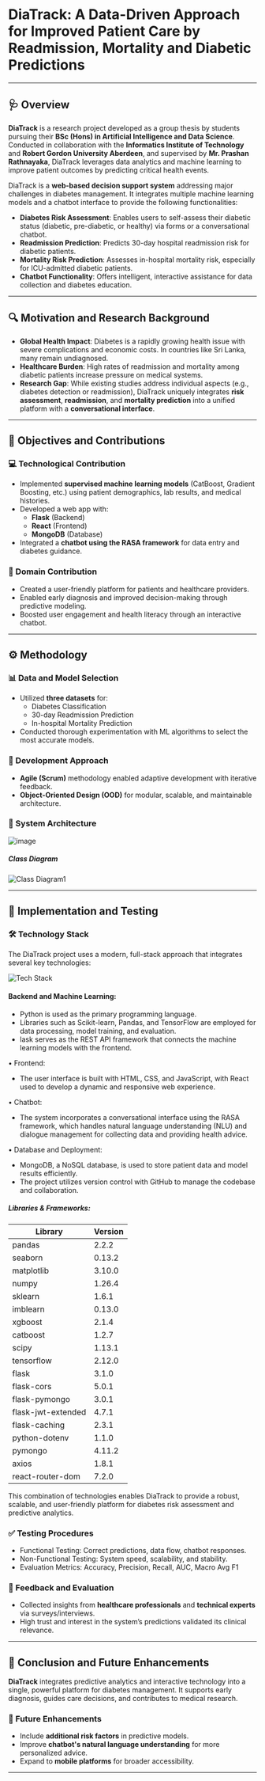 # DiaTrack: A Data-Driven Approach for Improved Patient Care by Readmission, Mortality and Diabetic Predictions

---

## 🩺 Overview

**DiaTrack** is a research project developed as a group thesis by students pursuing their **BSc (Hons) in Artificial Intelligence and Data Science**. Conducted in collaboration with the **Informatics Institute of Technology** and **Robert Gordon University Aberdeen**, and supervised by **Mr. Prashan Rathnayaka**, DiaTrack leverages data analytics and machine learning to improve patient outcomes by predicting critical health events.

DiaTrack is a **web-based decision support system** addressing major challenges in diabetes management. It integrates multiple machine learning models and a chatbot interface to provide the following functionalities:

- **Diabetes Risk Assessment**: Enables users to self-assess their diabetic status (diabetic, pre-diabetic, or healthy) via forms or a conversational chatbot.
- **Readmission Prediction**: Predicts 30-day hospital readmission risk for diabetic patients.
- **Mortality Risk Prediction**: Assesses in-hospital mortality risk, especially for ICU-admitted diabetic patients.
- **Chatbot Functionality**: Offers intelligent, interactive assistance for data collection and diabetes education.

---

## 🔍 Motivation and Research Background

- **Global Health Impact**: Diabetes is a rapidly growing health issue with severe complications and economic costs. In countries like Sri Lanka, many remain undiagnosed.
- **Healthcare Burden**: High rates of readmission and mortality among diabetic patients increase pressure on medical systems.
- **Research Gap**: While existing studies address individual aspects (e.g., diabetes detection or readmission), DiaTrack uniquely integrates **risk assessment**, **readmission**, and **mortality prediction** into a unified platform with a **conversational interface**.

---

## 🎯 Objectives and Contributions

### 💻 Technological Contribution

- Implemented **supervised machine learning models** (CatBoost, Gradient Boosting, etc.) using patient demographics, lab results, and medical histories.
- Developed a web app with:
  - **Flask** (Backend)
  - **React** (Frontend)
  - **MongoDB** (Database)
- Integrated a **chatbot using the RASA framework** for data entry and diabetes guidance.

### 🧠 Domain Contribution

- Created a user-friendly platform for patients and healthcare providers.
- Enabled early diagnosis and improved decision-making through predictive modeling.
- Boosted user engagement and health literacy through an interactive chatbot.

---

## ⚙️ Methodology

### 📊 Data and Model Selection

- Utilized **three datasets** for:
  - Diabetes Classification
  - 30-day Readmission Prediction
  - In-hospital Mortality Prediction
- Conducted thorough experimentation with ML algorithms to select the most accurate models.

### 🚀 Development Approach

- **Agile (Scrum)** methodology enabled adaptive development with iterative feedback.
- **Object-Oriented Design (OOD)** for modular, scalable, and maintainable architecture.

### 🧱 System Architecture

![image](https://github.com/user-attachments/assets/d6dbc52b-7f8a-4a47-9335-bb908e521bd0)

##### Class Diagram
![Class Diagram1](https://github.com/user-attachments/assets/70010c84-4a5f-4737-899f-0df15477e8bf)

---

## 🧪 Implementation and Testing

### 🛠 Technology Stack

The DiaTrack project uses a modern, full-stack approach that integrates several key technologies:

![Tech Stack](https://github.com/user-attachments/assets/07c71b90-ec57-4191-8105-94539273c5f2)

#### Backend and Machine Learning:
- Python is used as the primary programming language.
-  Libraries such as Scikit-learn, Pandas, and TensorFlow are employed for data processing, model training, and evaluation.
-  lask serves as the REST API framework that connects the machine learning models with the frontend.

•	Frontend:
- The user interface is built with HTML, CSS, and JavaScript, with React used to develop a dynamic and responsive web experience.

•	Chatbot:
- The system incorporates a conversational interface using the RASA framework, which handles natural language understanding (NLU) and dialogue management for collecting data and providing health advice.

•	Database and Deployment:
-	MongoDB, a NoSQL database, is used to store patient data and model results efficiently.
-	The project utilizes version control with GitHub to manage the codebase and collaboration.

##### Libraries & Frameworks:

| Library              | Version  |
|----------------------|----------|
| pandas               | 2.2.2    |
| seaborn              | 0.13.2   |
| matplotlib           | 3.10.0   |
| numpy                | 1.26.4   |
| sklearn              | 1.6.1    |
| imblearn             | 0.13.0   |
| xgboost              | 2.1.4    |
| catboost             | 1.2.7    |
| scipy                | 1.13.1   |
| tensorflow           | 2.12.0   |
| flask                | 3.1.0    |
| flask-cors           | 5.0.1    |
| flask-pymongo        | 3.0.1    |
| flask-jwt-extended   | 4.7.1    |
| flask-caching        | 2.3.1    |
| python-dotenv        | 1.1.0    |
| pymongo              | 4.11.2   |
| axios                | 1.8.1    |
| react-router-dom     | 7.2.0    |


This combination of technologies enables DiaTrack to provide a robust, scalable, and user-friendly platform for diabetes risk assessment and predictive analytics.

### ✅ Testing Procedures

- Functional Testing: Correct predictions, data flow, chatbot responses.
- Non-Functional Testing: System speed, scalability, and stability.
- Evaluation Metrics: Accuracy, Precision, Recall, AUC, Macro Avg F1

### 🧾 Feedback and Evaluation

- Collected insights from **healthcare professionals** and **technical experts** via surveys/interviews.
- High trust and interest in the system’s predictions validated its clinical relevance.

---

## 📌 Conclusion and Future Enhancements

**DiaTrack** integrates predictive analytics and interactive technology into a single, powerful platform for diabetes management. It supports early diagnosis, guides care decisions, and contributes to medical research.

### 🔮 Future Enhancements

- Include **additional risk factors** in predictive models.
- Improve **chatbot's natural language understanding** for more personalized advice.
- Expand to **mobile platforms** for broader accessibility.

---

